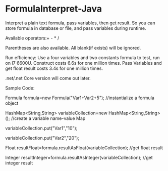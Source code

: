 # FormulaInterpret-Java
Interpret a plain text formula, pass variables, then get result.
So you can store formula in database or file, and pass variables during runtime.

Available operators:+ - * /

Parentheses are also available.
All blank(if exists) will be ignored.

Run efficiency:
Use a four variables and two constants formula to test, run on I7 6600U.
Construct costs 6.6s for one million times.
Pass Variables and get float result costs 3.4s for one million times.

.net/.net Core version will come out later.

Sample Code:

Formula formula=new Formula("Var1+Var2+5"); //instantialize a formula object

HashMap<String,String> variableCollection=new HashMap<String,String>(); //create a variable name-value Map

variableCollection.put("Var1","10");

variableCollection.put("Var2","20");

Float resultFloat=formula.resultAsFloat(variableCollection);  //get float result

Integer resultInteger=formula.resultAsInteger(variableCollection);  //get integer result
